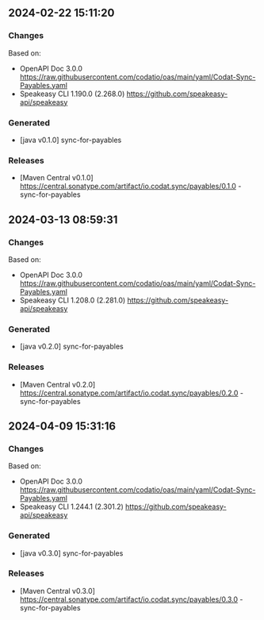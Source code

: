 

## 2024-02-22 15:11:20
### Changes
Based on:
- OpenAPI Doc 3.0.0 https://raw.githubusercontent.com/codatio/oas/main/yaml/Codat-Sync-Payables.yaml
- Speakeasy CLI 1.190.0 (2.268.0) https://github.com/speakeasy-api/speakeasy
### Generated
- [java v0.1.0] sync-for-payables
### Releases
- [Maven Central v0.1.0] https://central.sonatype.com/artifact/io.codat.sync/payables/0.1.0 - sync-for-payables

## 2024-03-13 08:59:31
### Changes
Based on:
- OpenAPI Doc 3.0.0 https://raw.githubusercontent.com/codatio/oas/main/yaml/Codat-Sync-Payables.yaml
- Speakeasy CLI 1.208.0 (2.281.0) https://github.com/speakeasy-api/speakeasy
### Generated
- [java v0.2.0] sync-for-payables
### Releases
- [Maven Central v0.2.0] https://central.sonatype.com/artifact/io.codat.sync/payables/0.2.0 - sync-for-payables

## 2024-04-09 15:31:16
### Changes
Based on:
- OpenAPI Doc 3.0.0 https://raw.githubusercontent.com/codatio/oas/main/yaml/Codat-Sync-Payables.yaml
- Speakeasy CLI 1.244.1 (2.301.2) https://github.com/speakeasy-api/speakeasy
### Generated
- [java v0.3.0] sync-for-payables
### Releases
- [Maven Central v0.3.0] https://central.sonatype.com/artifact/io.codat.sync/payables/0.3.0 - sync-for-payables